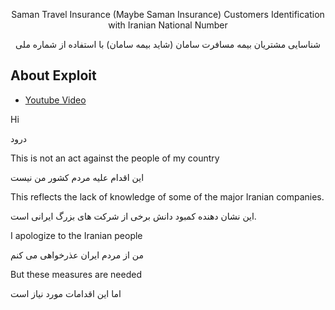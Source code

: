 <p align="center">Saman Travel Insurance (Maybe Saman Insurance) Customers Identification with Iranian National Number<p>
<p align="center">شناسایی مشتریان بیمه مسافرت سامان (شاید بیمه سامان) با استفاده از شماره ملی</p>


## About Exploit
- [Youtube Video](https://youtu.be/ylpxChlmsL4)
<p></p><p></p><p></p>
<p>Hi</p>
<p>درود</p>
<p>This is not an act against the people of my country</p>
<p>این اقدام علیه مردم کشور من نیست</p>
<p>This reflects the lack of knowledge of some of the major Iranian companies.</p>
<p>این نشان دهنده کمبود دانش برخی از شرکت های بزرگ ایرانی است.</p>
<p>I apologize to the Iranian people</p>
<p>من از مردم ایران عذرخواهی می کنم</p>
<p>But these measures are needed</p>
<p>اما این اقدامات مورد نیاز است</p>

